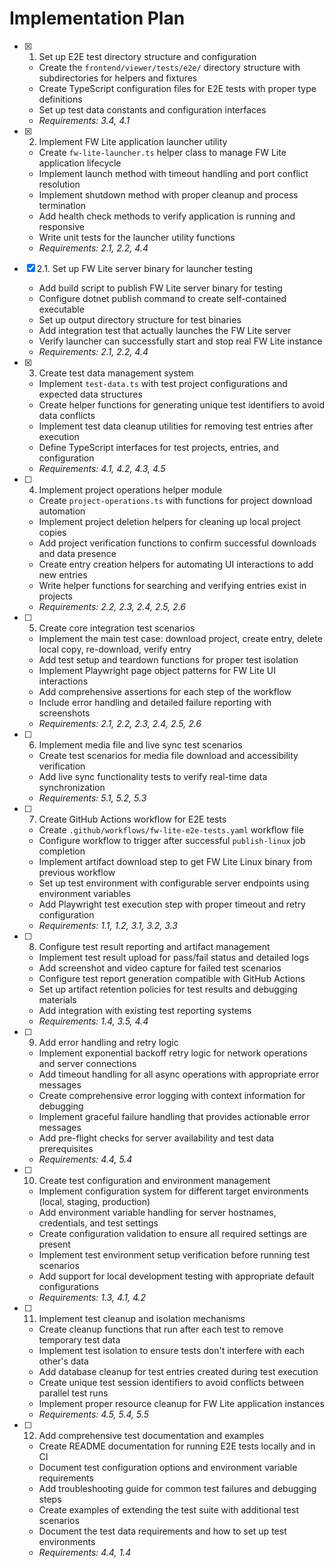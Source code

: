 # Implementation Plan

- [x] 1. Set up E2E test directory structure and configuration





  - Create the `frontend/viewer/tests/e2e/` directory structure with subdirectories for helpers and fixtures
  - Create TypeScript configuration files for E2E tests with proper type definitions
  - Set up test data constants and configuration interfaces
  - _Requirements: 3.4, 4.1_

- [x] 2. Implement FW Lite application launcher utility






  - Create `fw-lite-launcher.ts` helper class to manage FW Lite application lifecycle
  - Implement launch method with timeout handling and port conflict resolution
  - Implement shutdown method with proper cleanup and process termination
  - Add health check methods to verify application is running and responsive
  - Write unit tests for the launcher utility functions
  - _Requirements: 2.1, 2.2, 4.4_

- [x] 2.1. Set up FW Lite server binary for launcher testing



  - Add build script to publish FW Lite server binary for testing
  - Configure dotnet publish command to create self-contained executable
  - Set up output directory structure for test binaries
  - Add integration test that actually launches the FW Lite server
  - Verify launcher can successfully start and stop real FW Lite instance
  - _Requirements: 2.1, 2.2, 4.4_

- [x] 3. Create test data management system




  - Implement `test-data.ts` with test project configurations and expected data structures
  - Create helper functions for generating unique test identifiers to avoid data conflicts
  - Implement test data cleanup utilities for removing test entries after execution
  - Define TypeScript interfaces for test projects, entries, and configuration
  - _Requirements: 4.1, 4.2, 4.3, 4.5_

- [ ] 4. Implement project operations helper module
  - Create `project-operations.ts` with functions for project download automation
  - Implement project deletion helpers for cleaning up local project copies
  - Add project verification functions to confirm successful downloads and data presence
  - Create entry creation helpers for automating UI interactions to add new entries
  - Write helper functions for searching and verifying entries exist in projects
  - _Requirements: 2.2, 2.3, 2.4, 2.5, 2.6_

- [ ] 5. Create core integration test scenarios
  - Implement the main test case: download project, create entry, delete local copy, re-download, verify entry
  - Add test setup and teardown functions for proper test isolation
  - Implement Playwright page object patterns for FW Lite UI interactions
  - Add comprehensive assertions for each step of the workflow
  - Include error handling and detailed failure reporting with screenshots
  - _Requirements: 2.1, 2.2, 2.3, 2.4, 2.5, 2.6_

- [ ] 6. Implement media file and live sync test scenarios
  - Create test scenarios for media file download and accessibility verification
  - Add live sync functionality tests to verify real-time data synchronization
  - _Requirements: 5.1, 5.2, 5.3_

- [ ] 7. Create GitHub Actions workflow for E2E tests
  - Create `.github/workflows/fw-lite-e2e-tests.yaml` workflow file
  - Configure workflow to trigger after successful `publish-linux` job completion
  - Implement artifact download step to get FW Lite Linux binary from previous workflow
  - Set up test environment with configurable server endpoints using environment variables
  - Add Playwright test execution step with proper timeout and retry configuration
  - _Requirements: 1.1, 1.2, 3.1, 3.2, 3.3_

- [ ] 8. Configure test result reporting and artifact management
  - Implement test result upload for pass/fail status and detailed logs
  - Add screenshot and video capture for failed test scenarios
  - Configure test report generation compatible with GitHub Actions
  - Set up artifact retention policies for test results and debugging materials
  - Add integration with existing test reporting systems
  - _Requirements: 1.4, 3.5, 4.4_

- [ ] 9. Add error handling and retry logic
  - Implement exponential backoff retry logic for network operations and server connections
  - Add timeout handling for all async operations with appropriate error messages
  - Create comprehensive error logging with context information for debugging
  - Implement graceful failure handling that provides actionable error messages
  - Add pre-flight checks for server availability and test data prerequisites
  - _Requirements: 4.4, 5.4_

- [ ] 10. Create test configuration and environment management
  - Implement configuration system for different target environments (local, staging, production)
  - Add environment variable handling for server hostnames, credentials, and test settings
  - Create configuration validation to ensure all required settings are present
  - Implement test environment setup verification before running test scenarios
  - Add support for local development testing with appropriate default configurations
  - _Requirements: 1.3, 4.1, 4.2_

- [ ] 11. Implement test cleanup and isolation mechanisms
  - Create cleanup functions that run after each test to remove temporary test data
  - Implement test isolation to ensure tests don't interfere with each other's data
  - Add database cleanup for test entries created during test execution
  - Create unique test session identifiers to avoid conflicts between parallel test runs
  - Implement proper resource cleanup for FW Lite application instances
  - _Requirements: 4.5, 5.4, 5.5_

- [ ] 12. Add comprehensive test documentation and examples
  - Create README documentation for running E2E tests locally and in CI
  - Document test configuration options and environment variable requirements
  - Add troubleshooting guide for common test failures and debugging steps
  - Create examples of extending the test suite with additional test scenarios
  - Document the test data requirements and how to set up test environments
  - _Requirements: 4.4, 1.4_
